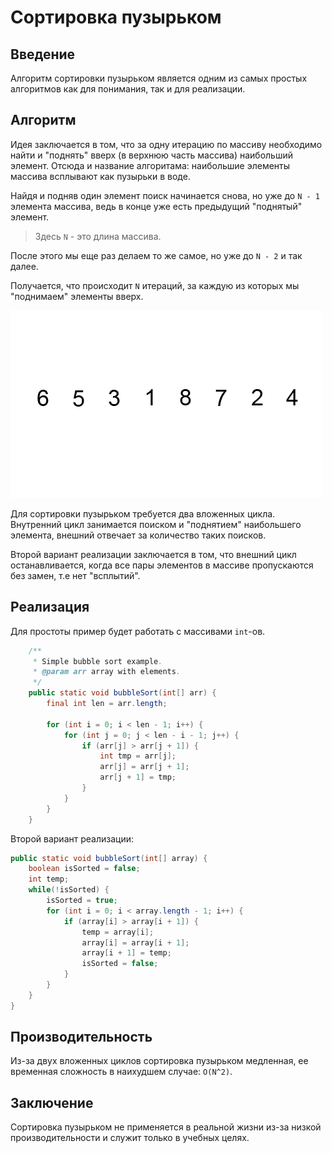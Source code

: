 # Сортировка пузырьком

## Введение

Алгоритм сортировки пузырьком является одним из самых простых алгоритмов как для понимания, так и для реализации.

## Алгоритм

Идея заключается в том, что за одну итерацию по массиву необходимо найти и "поднять" вверх (в верхнюю часть массива) наибольший элемент. Отсюда и название алгоритама: наибольшие элементы массива всплывают как пузырьки в воде.

Найдя и подняв один элемент поиск начинается снова, но уже до `N - 1` элемента массива, ведь в конце уже есть предыдущий "поднятый" элемент.

> Здесь `N` - это длина массива.

После этого мы еще раз делаем то же самое, но уже до `N - 2` и так далее.

Получается, что происходит `N` итераций, за каждую из которых мы "поднимаем" элементы вверх.

![Bubble sort](../../images/algorithms/sorting/bubble/bubble_sort.gif)

Для сортировки пузырьком требуется два вложенных цикла. Внутренний цикл занимается поиском и "поднятием" наибольшего элемента, внешний отвечает за количество таких поисков.

Второй вариант реализации заключается в том, что внешний цикл останавливается, когда все пары элементов в массиве пропускаются без замен, т.е нет "всплытий".

## Реализация

Для простоты пример будет работать с массивами `int`-ов.

```java
    /**
     * Simple bubble sort example.
     * @param arr array with elements.
     */
    public static void bubbleSort(int[] arr) {
        final int len = arr.length;

        for (int i = 0; i < len - 1; i++) {
            for (int j = 0; j < len - i - 1; j++) {
                if (arr[j] > arr[j + 1]) {
                    int tmp = arr[j];
                    arr[j] = arr[j + 1];
                    arr[j + 1] = tmp;
                }
            }
        }
    }
```

Второй вариант реализации:

```java
public static void bubbleSort(int[] array) {  
    boolean isSorted = false;
    int temp;
    while(!isSorted) {
        isSorted = true;
        for (int i = 0; i < array.length - 1; i++) {
            if (array[i] > array[i + 1]) {
                temp = array[i];
                array[i] = array[i + 1];
                array[i + 1] = temp;
                isSorted = false;
            }
        }
    }
}
```

## Производительность

Из-за двух вложенных циклов сортировка пузырьком медленная, ее временная сложность в наихудшем случае: `О(N^2)`.

## Заключение

Сортировка пузырьком не применяется в реальной жизни из-за низкой производительности и служит только в учебных целях.

